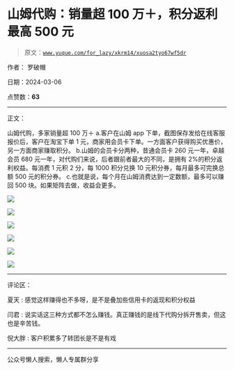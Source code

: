 # 山姆代购：销量超 100 万＋，积分返利最高 500 元

> 原文：[`www.yuque.com/for_lazy/xkrm14/xuosa2tyo67wf5dr`](https://www.yuque.com/for_lazy/xkrm14/xuosa2tyo67wf5dr)

作者： 罗破帽

日期：2024-03-06

点赞数：**63**

* * *

正文：

山姆代购，多家销量超 100 万＋
a.客户在山姆 app 下单，截图保存发给在线客服报价后，客户在淘宝下单 1 元，商家用会员卡下单。一方面客户获得购买优惠价，另一方面商家赚取积分。
b.山姆的会员卡分两种，昔通会员卡 260 元一年，卓越会员 680 元一年，对代购们来说，后者跟前者最大的不同，是拥有 2%的积分返利权益。每消费 1 元积 2 分，每 1000 积分兑换 10 元积分券，每月最多可完换总额 500 元的积分券。
c.也就是说，每个月在山姆消费达到一定数额，最多可以赚回 500 块。如果矩阵去做，收益会更多。

![](img/8db70adb672ca725d162bf03bf618e1e.png)

![](img/94e8e9d988469b4e98aeea69a37f4aaa.png)

![](img/7a9fdd0b8379cf5769e24256b2415876.png)

![](img/5161fcea018c36f8e9a1377e2d07bb0a.png)

![](img/972f6c20c105cf8b1ec0b50f5d883acd.png)

![](img/b6e9c0af6168874a51adfb24781e4f9f.png)

* * *

评论区：

夏天 : 感觉这样赚得也不多呀，是不是叠加些信用卡的返现和积分权益

闫君 : 说实话这三种方式都不怎么赚钱。真正赚钱的是线下代购分拆开售卖，但这也是辛苦钱。

倪大胖 : 客户积累多了转团长是不是有戏

* * *

公众号懒人搜索，懒人专属群分享